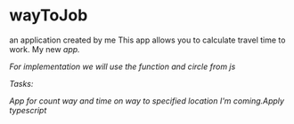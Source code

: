 # wayToJob
an application created by me
This app allows you to calculate travel time to work. 
My new <i>app.

For implementation we will use the function and circle from js

Tasks:

App for count way and time on way to specified location
I'm coming.Apply typescript
